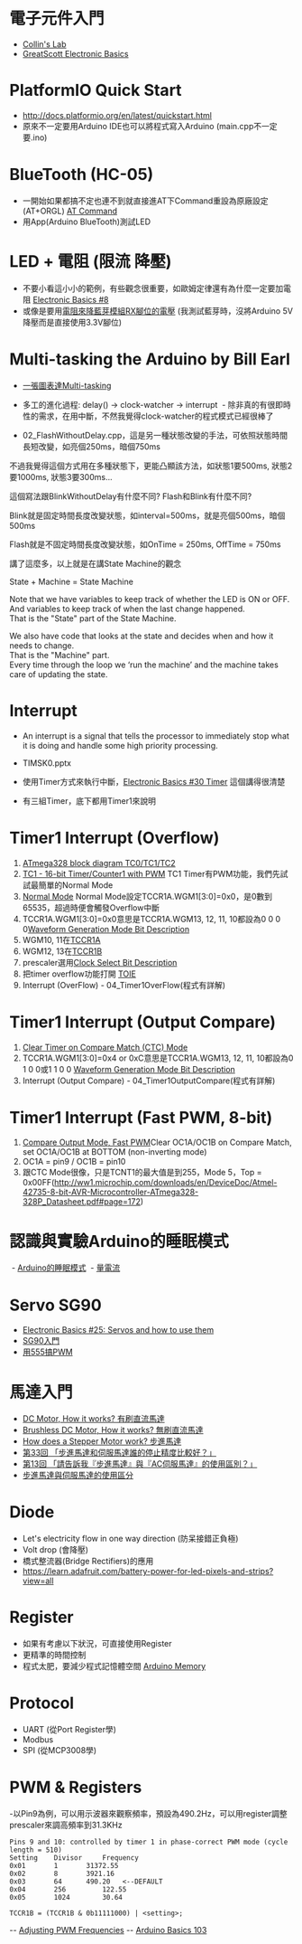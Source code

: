 # 電子元件入門
 - [Collin's Lab](https://www.youtube.com/playlist?list=PLECC9C55893C696A7)
 - [GreatScott Electronic Basics](https://www.youtube.com/playlist?list=PLAROrg3NQn7cyu01HpOv5BWo217XWBZu0)
 
# PlatformIO Quick Start
* http://docs.platformio.org/en/latest/quickstart.html
* 原來不一定要用Arduino IDE也可以將程式寫入Arduino (main.cpp不一定要.ino)

# BlueTooth (HC-05)
* 一開始如果都搞不定也連不到就直接進AT下Command重設為原廠設定 (AT+ORGL) [AT Command](http://www.linotux.ch/arduino/HC-0305_serial_module_AT_commamd_set_201104_revised.pdf)
* 用App(Arduino BlueTooth)測試LED

# LED + 電阻 (限流 降壓)
* 不要小看這小小的範例，有些觀念很重要，如歐姆定律還有為什麼一定要加電阻 [Electronic Basics #8](https://www.youtube.com/watch?v=Qlayua3yjuE)
* 或像是要用[電阻來降藍芽模組RX腳位的電壓](https://swf.com.tw/?p=705) (我測試藍芽時，沒將Arduino 5V降壓而是直接使用3.3V腳位)

# Multi-tasking the Arduino by Bill Earl
* [一張圖表達Multi-tasking](https://s3.amazonaws.com/learn-production/guides/images/000/000/799/medium800/368px-One_man_band__CDV_by_Knox__c1865.JPG?1448301986)

* 多工的進化過程: delay() -> clock-watcher -> interrupt
  - 除非真的有很即時性的需求，在用中斷，不然我覺得clock-watcher的程式模式已經很棒了

* 02_FlashWithoutDelay.cpp，這是另一種狀態改變的手法，可依照狀態時間長短改變，如亮個250ms，暗個750ms

不過我覺得這個方式用在多種狀態下，更能凸顯該方法，如狀態1要500ms, 狀態2要1000ms, 狀態3要300ms...

這個寫法跟BlinkWithoutDelay有什麼不同? Flash和Blink有什麼不同?

Blink就是固定時間長度改變狀態，如interval=500ms，就是亮個500ms，暗個500ms

Flash就是不固定時間長度改變狀態，如OnTime = 250ms, OffTime = 750ms

講了這麼多，以上就是在講State Machine的觀念

  State + Machine = State Machine

   Note that we have variables to keep track of whether the LED is ON or OFF.
   And variables to keep track of when the last change happened.   
   That is the "State" part of the State Machine.  

   We also have code that looks at the state and decides when and how it needs to change.  
   That is the "Machine" part.  
   Every time through the loop we ‘run the machine’ and the machine takes care of updating the state.
  
# Interrupt
  - An interrupt is a signal that tells the processor to immediately stop what it is doing and handle some high priority processing.  

* TIMSK0.pptx

* 使用Timer方式來執行中斷，[Electronic Basics #30 Timer](https://www.youtube.com/watch?v=IdL0_ZJ7V2s) 這個講得很清楚

* 有三組Timer，底下都用Timer1來說明

# Timer1 Interrupt (Overflow)
 1. [ATmega328 block diagram TC0/TC1/TC2](http://ww1.microchip.com/downloads/en/DeviceDoc/Atmel-42735-8-bit-AVR-Microcontroller-ATmega328-328P_Datasheet.pdf#page=13)
 2. [TC1 - 16-bit Timer/Counter1 with PWM](http://ww1.microchip.com/downloads/en/DeviceDoc/Atmel-42735-8-bit-AVR-Microcontroller-ATmega328-328P_Datasheet.pdf#page=149) TC1 Timer有PWM功能，我們先試試最簡單的Normal Mode
 3. [Normal Mode](http://ww1.microchip.com/downloads/en/DeviceDoc/Atmel-42735-8-bit-AVR-Microcontroller-ATmega328-328P_Datasheet.pdf#page=161) Normal Mode設定TCCR1A.WGM1[3:0]=0x0，是0數到65535，超過時便會觸發Overflow中斷
 4. TCCR1A.WGM1[3:0]=0x0意思是TCCR1A.WGM13, 12, 11, 10都設為0 0 0 0[Waveform Generation Mode Bit Description](http://ww1.microchip.com/downloads/en/DeviceDoc/Atmel-42735-8-bit-AVR-Microcontroller-ATmega328-328P_Datasheet.pdf#page=171)
 5. WGM10, 11在[TCCR1A](http://ww1.microchip.com/downloads/en/DeviceDoc/Atmel-42735-8-bit-AVR-Microcontroller-ATmega328-328P_Datasheet.pdf#page=170)
 6. WGM12, 13在[TCCR1B](http://ww1.microchip.com/downloads/en/DeviceDoc/Atmel-42735-8-bit-AVR-Microcontroller-ATmega328-328P_Datasheet.pdf#page=173)
 7. prescaler選用[Clock Select Bit Description](http://ww1.microchip.com/downloads/en/DeviceDoc/Atmel-42735-8-bit-AVR-Microcontroller-ATmega328-328P_Datasheet.pdf#page=173)
 8. 把timer overflow功能打開 [TOIE](http://ww1.microchip.com/downloads/en/DeviceDoc/Atmel-42735-8-bit-AVR-Microcontroller-ATmega328-328P_Datasheet.pdf#page=184)
 9. Interrupt (OverFlow) - 04_Timer1OverFlow(程式有詳解)

# Timer1 Interrupt (Output Compare)
 1. [Clear Timer on Compare Match (CTC) Mode](http://ww1.microchip.com/downloads/en/DeviceDoc/Atmel-42735-8-bit-AVR-Microcontroller-ATmega328-328P_Datasheet.pdf#page=161)
 2. TCCR1A.WGM1[3:0]=0x4 or 0xC意思是TCCR1A.WGM13, 12, 11, 10都設為0 1 0 0或1 1 0 0 [Waveform Generation Mode Bit Description](http://ww1.microchip.com/downloads/en/DeviceDoc/Atmel-42735-8-bit-AVR-Microcontroller-ATmega328-328P_Datasheet.pdf#page=172)
 3. Interrupt (Output Compare) - 04_Timer1OutputCompare(程式有詳解)

# Timer1 Interrupt (Fast PWM, 8-bit)
 1. [Compare Output Mode, Fast PWM](http://ww1.microchip.com/downloads/en/DeviceDoc/Atmel-42735-8-bit-AVR-Microcontroller-ATmega328-328P_Datasheet.pdf#page=171)Clear OC1A/OC1B on Compare Match, set OC1A/OC1B at BOTTOM (non-inverting mode)
 2. OC1A = pin9 / OC1B = pin10
 3. 跟CTC Mode很像，只是TCNT1的最大值是到255，Mode 5，Top = 0x00FF(http://ww1.microchip.com/downloads/en/DeviceDoc/Atmel-42735-8-bit-AVR-Microcontroller-ATmega328-328P_Datasheet.pdf#page=172)

 
# 認識與實驗Arduino的睡眠模式
  - [Arduino的睡眠模式](https://swf.com.tw/?p=525)
  - [量電流](http://www.electrodragon.com/measure-a-system-current-consumption-draw-arduino-in-case/)

# Servo SG90
 - [Electronic Basics #25: Servos and how to use them](https://www.youtube.com/watch?v=J8atdmEqZsc)
 - [SG90入門](https://learn.adafruit.com/adafruit-arduino-lesson-14-servo-motors?view=all)
 - [用555搞PWM](http://davidchensbase.blogspot.tw/2015/05/555-timer-servo-tester.html)
 
# 馬達入門
 - [DC Motor, How it works? 有刷直流馬達](https://www.youtube.com/watch?v=LAtPHANEfQo&t=7s)
 - [Brushless DC Motor, How it works? 無刷直流馬達](https://www.youtube.com/watch?v=bCEiOnuODac&t=10s)
 - [How does a Stepper Motor work? 步進馬達](https://www.youtube.com/watch?v=eyqwLiowZiU)
 - [第33回 「步進馬達和伺服馬達誰的停止精度比較好？」](https://www.orientalmotor.com.tw/teruyo_det/teruyo_33/)
 - [第13回 「請告訴我『步進馬達』與『AC伺服馬達』的使用區別？」](https://www.orientalmotor.com.tw/teruyo_det/teruyo_13/)
 - [步進馬達與伺服馬達的使用區分](http://www.sunholy.com.tw/epaper/NO.114/114.pdf)

# Diode
 - Let's electricity flow in one way direction (防呆接錯正負極)
 - Volt drop (會降壓)
 - 橋式整流器(Bridge Rectifiers)的應用
 - https://learn.adafruit.com/battery-power-for-led-pixels-and-strips?view=all

# Register
 - 如果有考慮以下狀況，可直接使用Register
 - 更精準的時間控制
 - 程式太肥，要減少程式記憶體空間 [Arduino Memory](https://www.arduino.cc/en/Tutorial/Memory)
  
# Protocol
 - UART (從Port Register學)
 - Modbus
 - SPI (從MCP3008學)

# PWM & Registers
 -以Pin9為例，可以用示波器來觀察頻率，預設為490.2Hz，可以用register調整prescaler來調高頻率到31.3KHz
 ````
 Pins 9 and 10: controlled by timer 1 in phase-correct PWM mode (cycle length = 510)
 Setting 	Divisor 	Frequency
 0x01 	 	1 	 	31372.55
 0x02 	 	8 	 	3921.16
 0x03  		64 	 	490.20   <--DEFAULT
 0x04  		256 	 	122.55
 0x05 	 	1024 	 	30.64

 TCCR1B = (TCCR1B & 0b11111000) | <setting>;
 ````
 -- [Adjusting PWM Frequencies](https://playground.arduino.cc/Main/TimerPWMCheatsheet)
 -- [Arduino Basics 103](https://www.youtube.com/watch?v=EVm0qVJ56II&t=8s)
 
